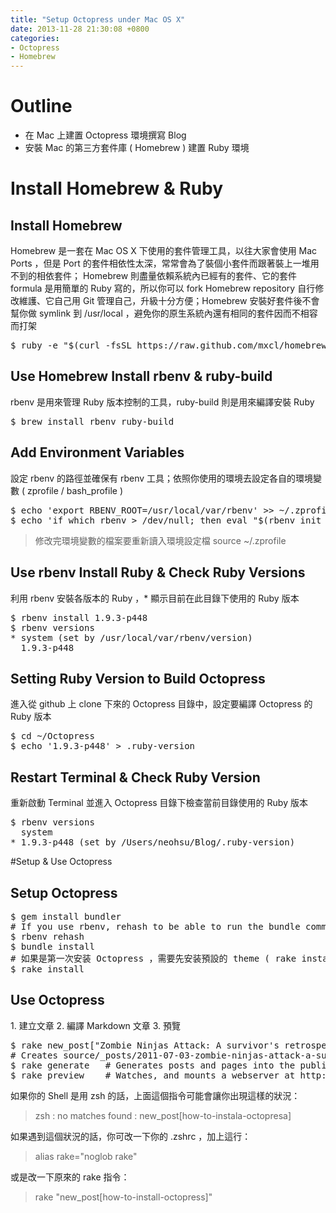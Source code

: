 ```yaml
---
title: "Setup Octopress under Mac OS X"
date: 2013-11-28 21:30:08 +0800
categories:
- Octopress
- Homebrew
---
```


# Outline
+ 在 Mac 上建置 Octopress 環境撰寫 Blog
+ 安裝 Mac 的第三方套件庫 ( Homebrew ) 建置 Ruby 環境
<p></p>

# Install Homebrew & Ruby
## Install Homebrew
Homebrew 是一套在 Mac OS X 下使用的套件管理工具，以往大家會使用 Mac Ports ，但是 Port 的套件相依性太深，常常會為了裝個小套件而跟著裝上一堆用不到的相依套件； Homebrew 則盡量依賴系統內已經有的套件、它的套件 formula 是用簡單的 Ruby 寫的，所以你可以 fork Homebrew repository 自行修改維護、它自己用 Git 管理自己，升級十分方便；Homebrew 安裝好套件後不會幫你做 symlink 到 /usr/local ，避免你的原生系統內還有相同的套件因而不相容而打架
<pre class="prettyprint text">
$ ruby -e "$(curl -fsSL https://raw.github.com/mxcl/homebrew/go/install)"
</pre>

## Use Homebrew Install rbenv & ruby-build
rbenv 是用來管理 Ruby 版本控制的工具，ruby-build 則是用來編譯安裝 Ruby
<pre class="prettyprint text">
$ brew install rbenv ruby-build
</pre>

## Add Environment Variables
設定 rbenv 的路徑並確保有 rbenv 工具；依照你使用的環境去設定各自的環境變數 ( zprofile / bash_profile )
<pre class="prettyprint text">
$ echo 'export RBENV_ROOT=/usr/local/var/rbenv' >> ~/.zprofile
$ echo 'if which rbenv > /dev/null; then eval "$(rbenv init -)"; fi' >> ~/.zprofile
</pre>
> 修改完環境變數的檔案要重新讀入環境設定檔 source ~/.zprofile

## Use rbenv Install Ruby & Check Ruby Versions
利用 rbenv 安裝各版本的 Ruby ，* 顯示目前在此目錄下使用的 Ruby 版本
<pre class="prettyprint text">
$ rbenv install 1.9.3-p448
$ rbenv versions
* system (set by /usr/local/var/rbenv/version)
  1.9.3-p448
</pre>

## Setting Ruby Version to Build Octopress
進入從 github 上 clone 下來的 Octopress 目錄中，設定要編譯 Octopress 的 Ruby 版本
<pre class="prettyprint text">
$ cd ~/Octopress
$ echo '1.9.3-p448' > .ruby-version
</pre>

## Restart Terminal & Check Ruby Version
重新啟動 Terminal 並進入 Octopress 目錄下檢查當前目錄使用的 Ruby 版本
<pre class="prettyprint text">
$ rbenv versions
  system
* 1.9.3-p448 (set by /Users/neohsu/Blog/.ruby-version)
</pre>

#Setup & Use Octopress
## Setup Octopress
<pre class="prettyprint text">
$ gem install bundler
# If you use rbenv, rehash to be able to run the bundle command
$ rbenv rehash
$ bundle install
# 如果是第一次安装 Octopress ，需要先安装預設的 theme ( rake install )
$ rake install
</pre>

## Use Octopress  
<p></p>
1. 建立文章
2. 編譯 Markdown 文章
3. 預覽
<pre class="prettyprint text">
$ rake new_post["Zombie Ninjas Attack: A survivor's retrospective"]
# Creates source/_posts/2011-07-03-zombie-ninjas-attack-a-survivors-retrospective.markdown
$ rake generate   # Generates posts and pages into the public directory
$ rake preview    # Watches, and mounts a webserver at http://localhost:4000
</pre>

如果你的 Shell 是用 zsh 的話，上面這個指令可能會讓你出現這樣的狀況：  

> zsh : no matches found : new_post[how-to-instala-octopresa]  

如果遇到這個狀況的話，你可改一下你的 .zshrc ，加上這行：  

> alias rake="noglob rake"

或是改一下原來的 rake 指令：  

> rake "new_post[how-to-install-octopress]"
